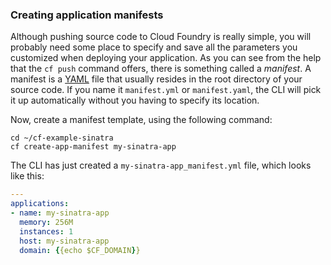 ### Creating application manifests

Although pushing source code to Cloud Foundry is really simple, you will probably need some place to specify and save all the parameters you customized when deploying your application. As you can see from the help that the `cf push` command offers, there is something called a *manifest*. A manifest is a [YAML](http://yaml.org/) file that usually resides in the root directory of your source code. If you name it `manifest.yml` or `manifest.yaml`, the CLI will pick it up automatically without you having to specify its location.

Now, create a manifest template, using the following command:

```exec
cd ~/cf-example-sinatra
cf create-app-manifest my-sinatra-app
```

The CLI has just created a `my-sinatra-app_manifest.yml` file, which looks like this:

```yaml
---
applications:
- name: my-sinatra-app
  memory: 256M
  instances: 1
  host: my-sinatra-app
  domain: {{echo $CF_DOMAIN}}
```
